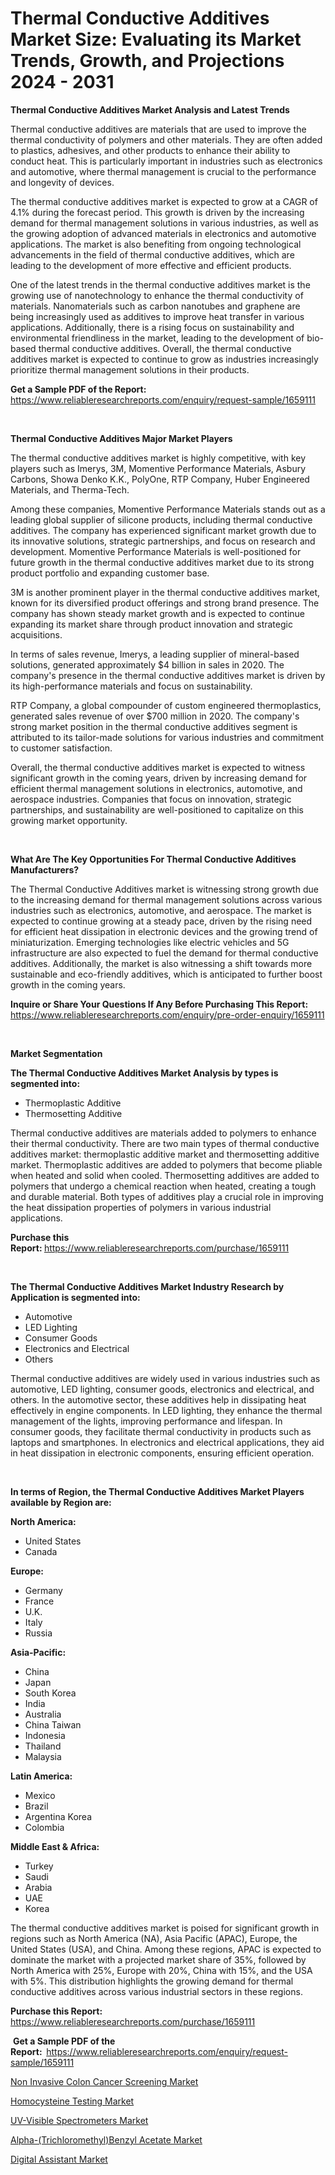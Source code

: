 <p><h1>Thermal Conductive Additives Market Size: Evaluating its Market Trends, Growth, and Projections 2024 - 2031</h1></p><p><strong>Thermal Conductive Additives Market Analysis and Latest Trends</strong></p>
<p><p>Thermal conductive additives are materials that are used to improve the thermal conductivity of polymers and other materials. They are often added to plastics, adhesives, and other products to enhance their ability to conduct heat. This is particularly important in industries such as electronics and automotive, where thermal management is crucial to the performance and longevity of devices.</p><p>The thermal conductive additives market is expected to grow at a CAGR of 4.1% during the forecast period. This growth is driven by the increasing demand for thermal management solutions in various industries, as well as the growing adoption of advanced materials in electronics and automotive applications. The market is also benefiting from ongoing technological advancements in the field of thermal conductive additives, which are leading to the development of more effective and efficient products.</p><p>One of the latest trends in the thermal conductive additives market is the growing use of nanotechnology to enhance the thermal conductivity of materials. Nanomaterials such as carbon nanotubes and graphene are being increasingly used as additives to improve heat transfer in various applications. Additionally, there is a rising focus on sustainability and environmental friendliness in the market, leading to the development of bio-based thermal conductive additives. Overall, the thermal conductive additives market is expected to continue to grow as industries increasingly prioritize thermal management solutions in their products.</p></p>
<p><strong>Get a Sample PDF of the Report:&nbsp;</strong> <a href="https://www.reliableresearchreports.com/enquiry/request-sample/1659111">https://www.reliableresearchreports.com/enquiry/request-sample/1659111</a></p>
<p>&nbsp;</p>
<p><strong>Thermal Conductive Additives Major Market Players</strong></p>
<p><p>The thermal conductive additives market is highly competitive, with key players such as Imerys, 3M, Momentive Performance Materials, Asbury Carbons, Showa Denko K.K., PolyOne, RTP Company, Huber Engineered Materials, and Therma-Tech. </p><p>Among these companies, Momentive Performance Materials stands out as a leading global supplier of silicone products, including thermal conductive additives. The company has experienced significant market growth due to its innovative solutions, strategic partnerships, and focus on research and development. Momentive Performance Materials is well-positioned for future growth in the thermal conductive additives market due to its strong product portfolio and expanding customer base.</p><p>3M is another prominent player in the thermal conductive additives market, known for its diversified product offerings and strong brand presence. The company has shown steady market growth and is expected to continue expanding its market share through product innovation and strategic acquisitions.</p><p>In terms of sales revenue, Imerys, a leading supplier of mineral-based solutions, generated approximately $4 billion in sales in 2020. The company's presence in the thermal conductive additives market is driven by its high-performance materials and focus on sustainability.</p><p>RTP Company, a global compounder of custom engineered thermoplastics, generated sales revenue of over $700 million in 2020. The company's strong market position in the thermal conductive additives segment is attributed to its tailor-made solutions for various industries and commitment to customer satisfaction.</p><p>Overall, the thermal conductive additives market is expected to witness significant growth in the coming years, driven by increasing demand for efficient thermal management solutions in electronics, automotive, and aerospace industries. Companies that focus on innovation, strategic partnerships, and sustainability are well-positioned to capitalize on this growing market opportunity.</p></p>
<p>&nbsp;</p>
<p><strong>What Are The Key Opportunities For Thermal Conductive Additives Manufacturers?</strong></p>
<p><p>The Thermal Conductive Additives market is witnessing strong growth due to the increasing demand for thermal management solutions across various industries such as electronics, automotive, and aerospace. The market is expected to continue growing at a steady pace, driven by the rising need for efficient heat dissipation in electronic devices and the growing trend of miniaturization. Emerging technologies like electric vehicles and 5G infrastructure are also expected to fuel the demand for thermal conductive additives. Additionally, the market is also witnessing a shift towards more sustainable and eco-friendly additives, which is anticipated to further boost growth in the coming years.</p></p>
<p><strong>Inquire or Share Your Questions If Any Before Purchasing This Report:</strong> <a href="https://www.reliableresearchreports.com/enquiry/pre-order-enquiry/1659111">https://www.reliableresearchreports.com/enquiry/pre-order-enquiry/1659111</a></p>
<p>&nbsp;</p>
<p><strong>Market Segmentation</strong></p>
<p><strong>The Thermal Conductive Additives Market Analysis by types is segmented into:</strong></p>
<p><ul><li>Thermoplastic Additive</li><li>Thermosetting Additive</li></ul></p>
<p><p>Thermal conductive additives are materials added to polymers to enhance their thermal conductivity. There are two main types of thermal conductive additives market: thermoplastic additive market and thermosetting additive market. Thermoplastic additives are added to polymers that become pliable when heated and solid when cooled. Thermosetting additives are added to polymers that undergo a chemical reaction when heated, creating a tough and durable material. Both types of additives play a crucial role in improving the heat dissipation properties of polymers in various industrial applications.</p></p>
<p><strong>Purchase this Report:&nbsp;</strong><a href="https://www.reliableresearchreports.com/purchase/1659111">https://www.reliableresearchreports.com/purchase/1659111</a></p>
<p>&nbsp;</p>
<p><strong>The Thermal Conductive Additives Market Industry Research by Application is segmented into:</strong></p>
<p><ul><li>Automotive</li><li>LED Lighting</li><li>Consumer Goods</li><li>Electronics and Electrical</li><li>Others</li></ul></p>
<p><p>Thermal conductive additives are widely used in various industries such as automotive, LED lighting, consumer goods, electronics and electrical, and others. In the automotive sector, these additives help in dissipating heat effectively in engine components. In LED lighting, they enhance the thermal management of the lights, improving performance and lifespan. In consumer goods, they facilitate thermal conductivity in products such as laptops and smartphones. In electronics and electrical applications, they aid in heat dissipation in electronic components, ensuring efficient operation.</p></p>
<p>&nbsp;</p>
<p><strong>In terms of Region, the Thermal Conductive Additives Market Players available by Region are:</strong></p>
<p>
    <p> <strong> North America: </strong>
        <ul>
            <li>United States</li>
            <li>Canada</li>
        </ul>
        </p> 
    <p> <strong> Europe: </strong>
        <ul>
            <li>Germany</li>
            <li>France</li>
            <li>U.K.</li>
            <li>Italy</li>
            <li>Russia</li>
        </ul>
        </p> 
    <p> <strong> Asia-Pacific: </strong>
        <ul>
            <li>China</li>
            <li>Japan</li>
            <li>South Korea</li>
            <li>India</li>
            <li>Australia</li>
            <li>China Taiwan</li>
            <li>Indonesia</li>
            <li>Thailand</li>
            <li>Malaysia</li>
        </ul>
        </p> 
    <p> <strong> Latin America: </strong>
        <ul>
            <li>Mexico</li>
            <li>Brazil</li>
            <li>Argentina Korea</li>
            <li>Colombia</li>
        </ul>
        </p> 
    <p> <strong> Middle East & Africa: </strong>
        <ul>
            <li>Turkey</li>
            <li>Saudi</li>
            <li>Arabia</li>
            <li>UAE</li>
            <li>Korea</li>
        </ul>
    </p>
    </p>
<p><p>The thermal conductive additives market is poised for significant growth in regions such as North America (NA), Asia Pacific (APAC), Europe, the United States (USA), and China. Among these regions, APAC is expected to dominate the market with a projected market share of 35%, followed by North America with 25%, Europe with 20%, China with 15%, and the USA with 5%. This distribution highlights the growing demand for thermal conductive additives across various industrial sectors in these regions.</p></p>
<p><strong>Purchase this Report: </strong><a href="https://www.reliableresearchreports.com/purchase/1659111">https://www.reliableresearchreports.com/purchase/1659111</a></p>
<p>&nbsp;<strong>Get a Sample PDF of the Report:&nbsp;&nbsp;</strong><a href="https://www.reliableresearchreports.com/enquiry/request-sample/1659111">https://www.reliableresearchreports.com/enquiry/request-sample/1659111</a></p>
<p><strong></strong></p>
<p><p><a href="https://medium.com/@simonepurdy/non-invasive-colon-cancer-screening-market-comprehensive-assessment-by-type-application-and-621e0169f003">Non Invasive Colon Cancer Screening Market</a></p><p><a href="https://medium.com/@simonepurdy/homocysteine-testing-market-furnishes-information-on-market-share-market-trends-and-market-growth-910e3e93b53c">Homocysteine Testing Market</a></p><p><a href="https://github.com/angelajermaine/Market-Research-Report-List-2/blob/main/uv-visible-spectrometers-market.md">UV-Visible Spectrometers Market</a></p><p><a href="https://github.com/provorikovar/Market-Research-Report-List-3/blob/main/alpha-trichloromethylbenzyl-acetate-market.md">Alpha-(Trichloromethyl)Benzyl Acetate Market</a></p><p><a href="https://medium.com/p/376dd80189a6/edit">Digital Assistant Market</a></p></p>